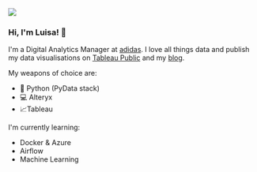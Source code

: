 <img align="right;" src="https://github-readme-stats.vercel.app/api/top-langs/?username=lb930&layout=compact">

### Hi, I'm Luisa! :wave:

I'm a Digital Analytics Manager at [adidas](https://www.adidas-group.com/en/). I love all things data and publish my data visualisations on [Tableau Public](https://public.tableau.com/profile/luisa6565#!/?newProfile=&activeTab=0) and my [blog](https://lb930.github.io/Data-Science-Blog/).

My weapons of choice are:

* :snake: Python (PyData stack)
* :computer: Alteryx
* :chart_with_upwards_trend:Tableau

I'm currently learning:

* Docker & Azure
* Airflow
* Machine Learning
